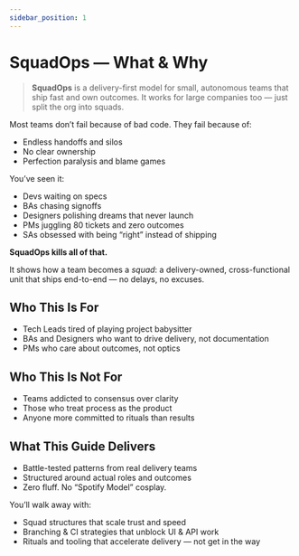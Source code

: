 ```yaml
---
sidebar_position: 1
---
```


# SquadOps — What & Why

> **SquadOps** is a delivery-first model for small, autonomous teams that ship fast and own outcomes. It works for large companies too — just split the org into squads.

Most teams don’t fail because of bad code. They fail because of:
- Endless handoffs and silos
- No clear ownership
- Perfection paralysis and blame games

You’ve seen it:
- Devs waiting on specs
- BAs chasing signoffs
- Designers polishing dreams that never launch
- PMs juggling 80 tickets and zero outcomes
- SAs obsessed with being “right” instead of shipping

**SquadOps kills all of that.**

It shows how a team becomes a *squad*: a delivery-owned, cross-functional unit that ships end-to-end — no delays, no excuses.

## Who This Is For

- Tech Leads tired of playing project babysitter
- BAs and Designers who want to drive delivery, not documentation
- PMs who care about outcomes, not optics

## Who This Is Not For

- Teams addicted to consensus over clarity
- Those who treat process as the product
- Anyone more committed to rituals than results

## What This Guide Delivers

- Battle-tested patterns from real delivery teams
- Structured around actual roles and outcomes
- Zero fluff. No “Spotify Model” cosplay.

You’ll walk away with:
- Squad structures that scale trust and speed
- Branching & CI strategies that unblock UI & API work
- Rituals and tooling that accelerate delivery — not get in the way
